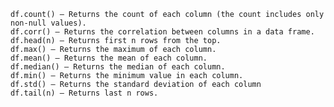 
    df.count() – Returns the count of each column (the count includes only non-null values).
    df.corr() – Returns the correlation between columns in a data frame.
    df.head(n) – Returns first n rows from the top.
    df.max() – Returns the maximum of each column.
    df.mean() – Returns the mean of each column.
    df.median() – Returns the median of each column.
    df.min() – Returns the minimum value in each column.
    df.std() – Returns the standard deviation of each column
    df.tail(n) – Returns last n rows.


